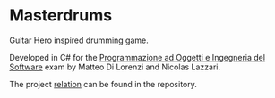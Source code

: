 # Masterdrums
Guitar Hero inspired drumming game.

[Demo image]: ./demo.png

Developed in C# for the [Programmazione ad Oggetti e Ingegneria del Software](http://www.sti.uniurb.it/bonta/didattica/ingsw/info_esame_inge_soft.html) exam by Matteo Di Lorenzi and Nicolas Lazzari.

The project [relation](./relazione.pdf) can be found in the repository.